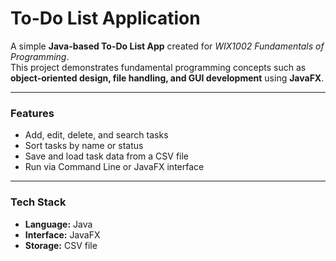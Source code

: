 # To-Do List Application

A simple **Java-based To-Do List App** created for *WIX1002 Fundamentals of Programming*.  
This project demonstrates fundamental programming concepts such as **object-oriented design, file handling, and GUI development** using **JavaFX**.

---

### Features
- Add, edit, delete, and search tasks  
- Sort tasks by name or status  
- Save and load task data from a CSV file  
- Run via Command Line or JavaFX interface  

---

### Tech Stack
- **Language:** Java  
- **Interface:** JavaFX  
- **Storage:** CSV file  
